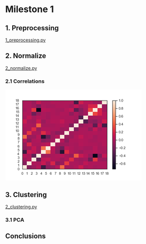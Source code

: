# Milestone 1

## 1. Preprocessing
[1_preprocessing.py](https://github.com/RoberPlaza/MachineLearningLAB/blob/master/milestone1/1_preprocessing.py)
## 2. Normalize
[2_normalize.py](https://github.com/RoberPlaza/MachineLearningLAB/blob/master/milestone1/2_normalize.py)
### 2.1 Correlations
![alt text](https://github.com/RoberPlaza/MachineLearningLAB/blob/master/milestone1/plots/correlation.png "Logo Title Text 1")
## 3. Clustering
[2_clustering.py](https://github.com/RoberPlaza/MachineLearningLAB/blob/master/milestone1/3_clustering.py)
### 3.1 PCA

## Conclusions

